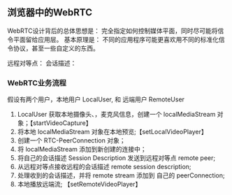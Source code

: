 
## 浏览器中的WebRTC

WebRTC设计背后的总体思想是： 完全指定如何控制媒体平面，同时尽可能将信令平面留给应用层。
基本原理是： 不同的应用程序可能更喜欢用不同的标准化信令协议，甚至一些自定义的东西。

远程对等点：
会话描述：
### WebRTC业务流程
假设有两个用户，本地用户 LocalUser,  和 远端用户 RemoteUser

1. LocalUser 获取本地摄像头、，麦克风信息，创建一个 localMediaStream 对象；【startVideoCapture】
2. 将本地 localMediaStream 对象在本地预览;【setLocalVideoPlayer】
3. 创建一个 RTC-PeerConnection 对象；
4. 将 localMediaStream 添加到新创建的连接中；
5. 将自己的会话描述 Session Description 发送到远程对等点 remote peer;
6. 从远程对等点接收远程的会话描述 remote session description;
7. 处理收到的会话描述，并将 remote stream 添加到 自己的 peerConnection;
8. 本地播放远端流; 【setRemoteVideoPlayer】